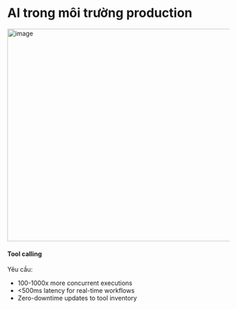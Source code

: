 # AI trong môi trường production

<img width="1190" height="482" alt="image" src="https://github.com/user-attachments/assets/72692768-0fc8-45e1-9756-0c81008321e4" />

#### Tool calling
Yêu cầu:
* 100-1000x more concurrent executions
* <500ms latency for real-time workflows
* Zero-downtime updates to tool inventory
